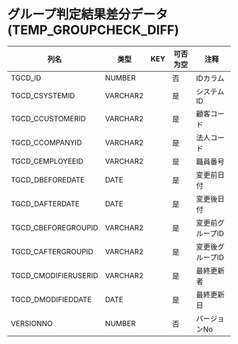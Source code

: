 # グループ判定結果差分データ(TEMP_GROUPCHECK_DIFF)
| 列名   | 类型   | KEY  | 可否为空 | 注释   |
| ---- | ---- | ---- | ---- | ---- |
|TGCD_ID|NUMBER||否|IDカラム|
|TGCD_CSYSTEMID|VARCHAR2||是|システムID|
|TGCD_CCUSTOMERID|VARCHAR2||是|顧客コード|
|TGCD_CCOMPANYID|VARCHAR2||是|法人コード|
|TGCD_CEMPLOYEEID|VARCHAR2||是|職員番号|
|TGCD_DBEFOREDATE|DATE||是|変更前日付|
|TGCD_DAFTERDATE|DATE||是|変更後日付|
|TGCD_CBEFOREGROUPID|VARCHAR2||是|変更前グループID|
|TGCD_CAFTERGROUPID|VARCHAR2||是|変更後グループID|
|TGCD_CMODIFIERUSERID|VARCHAR2||是|最終更新者|
|TGCD_DMODIFIEDDATE|DATE||是|最終更新日|
|VERSIONNO|NUMBER||否|バージョンNo|
